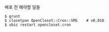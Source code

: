 배포 전 해야할 일들

    $ grunt
    $ closetpan OpenCloset::Cron::SMS    # v0.010
    $ ubic restart opencloset.cron
